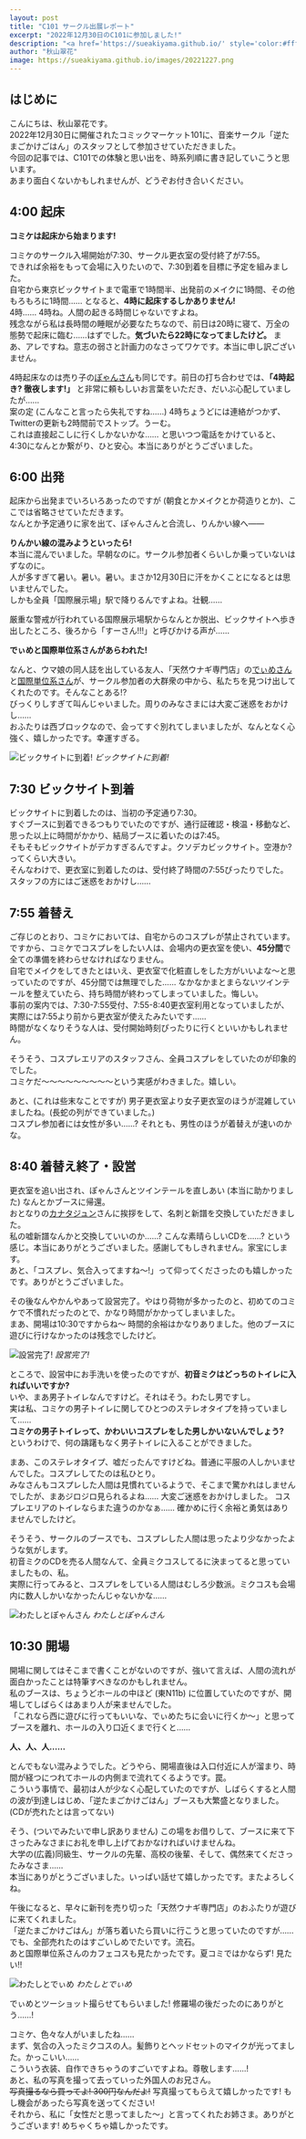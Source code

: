 ```yaml
---
layout: post
title: "C101 サークル出展レポート"
excerpt: "2022年12月30日のC101に参加しました!"
description: "<a href='https://sueakiyama.github.io/' style='color:#ffffff'><u>Le Site Web de Suika Akiyama</u></a>"
author: "秋山翠花"
image: https://sueakiyama.github.io/images/20221227.png
---
```


## はじめに

こんにちは、秋山翠花です。  
2022年12月30日に開催されたコミックマーケット101に、音楽サークル「逆たまごかけごはん」のスタッフとして参加させていただきました。  
今回の記事では、C101での体験と思い出を、時系列順に書き記していこうと思います。  
あまり面白くないかもしれませんが、どうぞお付き合いください。

## 4:00 起床

**コミケは起床から始まります!**

コミケのサークル入場開始が7:30、サークル更衣室の受付終了が7:55。  
できれば余裕をもって会場に入りたいので、7:30到着を目標に予定を組みました。  
自宅から東京ビックサイトまで電車で1時間半、出発前のメイクに1時間、その他もろもろに1時間…… となると、**4時に起床するしかありません!**  
4時…… 4時ね。人間の起きる時間じゃないですよね。  
残念ながら私は長時間の睡眠が必要なたちなので、前日は20時に寝て、万全の態勢で起床に臨む……はずでした。**気づいたら22時になってましたけど。** まあ、アレですね。意志の弱さと計画力のなさってワケです。本当に申し訳ございません。

4時起床なのは売り子の[ぽゃんさん](https://twitter.com/lactoneinfo)も同じです。前日の打ち合わせでは、**「4時起き? 徹夜します!」** と非常に頼もしいお言葉をいただき、だいぶ心配していましたが……  
案の定 (こんなこと言ったら失礼ですね……) 4時ちょうどには連絡がつかず、Twitterの更新も2時間前でストップ。うーむ。  
これは直接起こしに行くしかないかな…… と思いつつ電話をかけていると、4:30になんとか繋がり、ひと安心。本当にありがとうございました。

## 6:00 出発

起床から出発までいろいろあったのですが (朝食とかメイクとか荷造りとか)、ここでは省略させていただきます。  
なんとか予定通りに家を出て、ぽゃんさんと合流し、りんかい線へ――

**りんかい線の混みようといったら!**  
本当に混んでいました。早朝なのに。サークル参加者くらいしか乗っていないはずなのに。  
人が多すぎて暑い。暑い。暑い。まさか12月30日に汗をかくことになるとは思いませんでした。  
しかも全員「国際展示場」駅で降りるんですよね。壮観……

厳重な警戒が行われている国際展示場駅からなんとか脱出、ビックサイトへ歩き出したところ、後ろから「すーさん!!!」と呼びかける声が……

**でぃめと国際単位系さんがあらわれた!**

なんと、ウマ娘の同人誌を出している友人、「天然ウナギ専門店」の[でぃめさん](https://twitter.com/liter_a_ally)と[国際単位系さん](https://twitter.com/Units_SI)が、サークル参加者の大群衆の中から、私たちを見つけ出してくれたのです。そんなことある!?  
びっくりしすぎて叫んじゃいました。周りのみなさまには大変ご迷惑をおかけし……  
おふたりは西ブロックなので、会ってすぐ別れてしまいましたが、なんとなく心強く、嬉しかったです。幸運すぎる。

![ビックサイトに到着!](https://sueakiyama.github.io/images/20230101_0.jpg)
*ビックサイトに到着!*

## 7:30 ビックサイト到着

ビックサイトに到着したのは、当初の予定通り7:30。  
すぐブースに到着できるつもりでいたのですが、通行証確認・検温・移動など、思った以上に時間がかかり、結局ブースに着いたのは7:45。  
そもそもビックサイトがデカすぎるんですよ。クソデカビックサイト。空港か? ってくらい大きい。  
そんなわけで、更衣室に到着したのは、受付終了時間の7:55ぴったりでした。  
スタッフの方にはご迷惑をおかけし……

## 7:55 着替え

ご存じのとおり、コミケにおいては、自宅からのコスプレが禁止されています。  
ですから、コミケでコスプレをしたい人は、会場内の更衣室を使い、**45分間**で全ての準備を終わらせなければなりません。  
自宅でメイクをしてきたとはいえ、更衣室で化粧直しをした方がいいよな～と思っていたのですが、45分間では無理でした…… なかなかまとまらないツインテールを整えていたら、持ち時間が終わってしまっていました。悔しい。  
事前の案内では、7:30-7:55受付、7:55-8:40更衣室利用となっていましたが、実際には7:55より前から更衣室が使えたみたいです……  
時間がなくなりそうな人は、受付開始時刻ぴったりに行くといいかもしれません。

そうそう、コスプレエリアのスタッフさん、全員コスプレをしていたのが印象的でした。  
コミケだ～～～～～～～～～という実感がわきました。嬉しい。

あと、(これは些末なことですが) 男子更衣室より女子更衣室のほうが混雑していましたね。(長蛇の列ができていました。)  
コスプレ参加者には女性が多い……? それとも、男性のほうが着替えが速いのかな。

## 8:40 着替え終了・設営

更衣室を追い出され、ぽゃんさんとツインテールを直しあい (本当に助かりました) なんとかブースに帰還。  
おとなりの[カナタジュン](https://twitter.com/junkanata)さんに挨拶をして、名刺と新譜を交換していただきました。  
私の嘘新譜なんかと交換していいのか……? こんな素晴らしいCDを……? という感じ。本当にありがとうございました。感謝してもしきれません。家宝にします。  
あと、「コスプレ、気合入ってますね～!」って仰ってくださったのも嬉しかったです。ありがとうございました。

その後なんやかんやあって設営完了。やはり荷物が多かったのと、初めてのコミケで不慣れだったのとで、かなり時間がかかってしまいました。  
まあ、開場は10:30ですからね～ 時間的余裕はかなりありました。他のブースに遊びに行けなかったのは残念でしたけど。

![設営完了!](https://sueakiyama.github.io/images/20230101_1.jpg)
*設営完了!*

ところで、設営中にお手洗いを使ったのですが、**初音ミクはどっちのトイレに入ればいいですか?**  
いや、まあ男子トイレなんですけど。それはそう。わたし男ですし。  
実は私、コミケの男子トイレに関してひとつのステレオタイプを持っていまして……  
**コミケの男子トイレって、かわいいコスプレをした男しかいないんでしょう?**  
というわけで、何の躊躇もなく男子トイレに入ることができました。

まあ、このステレオタイプ、嘘だったんですけどね。普通に平服の人しかいませんでした。コスプレしてたのは私ひとり。  
みなさんもコスプレした人間は見慣れているようで、そこまで驚かれはしませんでしたが、まあジロジロ見られるよね…… 大変ご迷惑をおかけしました。 
コスプレエリアのトイレならまた違うのかなぁ…… 確かめに行く余裕と勇気はありませんでしたけど。

そうそう、サークルのブースでも、コスプレした人間は思ったより少なかったような気がします。  
初音ミクのCDを売る人間なんて、全員ミクコスしてるに決まってると思っていましたもの、私。  
実際に行ってみると、コスプレをしている人間はむしろ少数派。ミクコスも会場内に数人しかいなかったんじゃないかな……

![わたしとぽゃんさん](https://sueakiyama.github.io/images/20230101_2.jpg)
*わたしとぽゃんさん*

## 10:30 開場

開場に関してはそこまで書くことがないのですが、強いて言えば、人間の流れが面白かったことは特筆すべきなのかもしれません。  
私のブースは、ちょうどホールの中ほど (東N11b) に位置していたのですが、開場してしばらくはあまり人が来ませんでした。  
「これなら西に遊びに行ってもいいな、でぃめたちに会いに行くか～」と思ってブースを離れ、ホールの入り口近くまで行くと……

**人、人、人……**

とんでもない混みようでした。どうやら、開場直後は入口付近に人が溜まり、時間が経つにつれてホールの内側まで流れてくるようです。罠。  
こういう事情で、最初は人が少なく心配していたのですが、しばらくすると人間の波が到達しはじめ、「逆たまごかけごはん」ブースも大繁盛となりました。(CDが売れたとは言ってない)

そう、(ついでみたいで申し訳ありません) この場をお借りして、ブースに来て下さったみなさまにお礼を申し上げておかなければいけませんね。  
大学の(広義)同級生、サークルの先輩、高校の後輩、そして、偶然来てくださったみなさま……  
本当にありがとうございました。いっぱい話せて嬉しかったです。またよろしくね。

午後になると、早々に新刊を売り切った「天然ウナギ専門店」のおふたりが遊びに来てくれました。  
「逆たまごかけごはん」が落ち着いたら買いに行こうと思っていたのですが…… でも、全部売れたのはすごいしめでたいです。流石。  
あと国際単位系さんのカフェコスも見たかったです。夏コミではかならず! 見たい!!

![わたしとでぃめ](https://sueakiyama.github.io/images/20230101_3.jpg)
*わたしとでぃめ*

でぃめとツーショット撮らせてもらいました! 修羅場の後だったのにありがとう……!

コミケ、色々な人がいましたね……  
まず、気合の入ったミクコスの人。髪飾りとヘッドセットのマイクが光ってました。かっこいい……  
こういう衣装、自作できちゃうのすごいですよね。尊敬します……!  
あと、私の写真を撮って去っていった外国人のお兄さん。  
~~写真撮るなら買ってよ! 300円なんだよ!~~ 写真撮ってもらえて嬉しかったです! もし機会があったら写真を送ってください!  
それから、私に「女性だと思ってました～」と言ってくれたお姉さま。ありがとうございます! めちゃくちゃ嬉しかったです。

